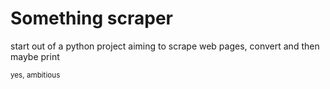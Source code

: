 # Something scraper

start out of a python project aiming to scrape web pages, convert and then maybe print

<small>yes, ambitious</small>
